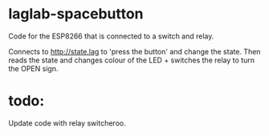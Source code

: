 # laglab-spacebutton

Code for the ESP8266 that is connected to a switch and relay.

Connects to http://state.lag to 'press the button' and change the state. Then reads the state and changes colour of the LED + switches the relay to turn the OPEN sign.


# todo:
Update code with relay switcheroo.
